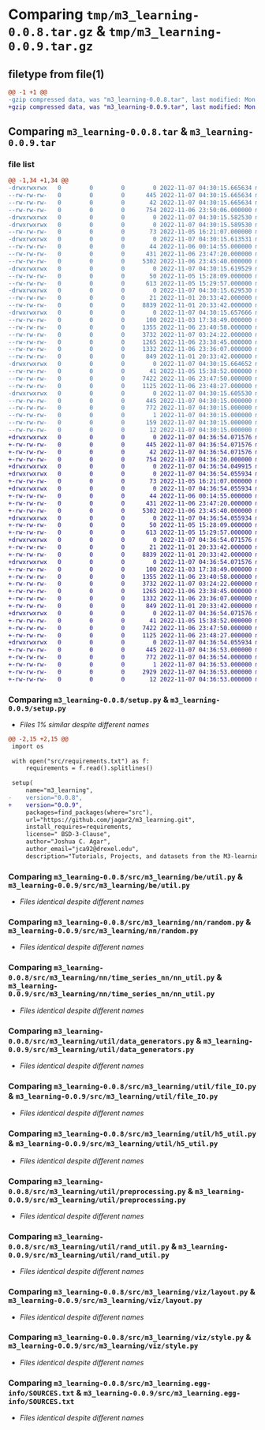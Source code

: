 # Comparing `tmp/m3_learning-0.0.8.tar.gz` & `tmp/m3_learning-0.0.9.tar.gz`

## filetype from file(1)

```diff
@@ -1 +1 @@
-gzip compressed data, was "m3_learning-0.0.8.tar", last modified: Mon Nov  7 04:30:15 2022, max compression
+gzip compressed data, was "m3_learning-0.0.9.tar", last modified: Mon Nov  7 04:36:54 2022, max compression
```

## Comparing `m3_learning-0.0.8.tar` & `m3_learning-0.0.9.tar`

### file list

```diff
@@ -1,34 +1,34 @@
-drwxrwxrwx   0        0        0        0 2022-11-07 04:30:15.665634 m3_learning-0.0.8/
--rw-rw-rw-   0        0        0      445 2022-11-07 04:30:15.665634 m3_learning-0.0.8/PKG-INFO
--rw-rw-rw-   0        0        0       42 2022-11-07 04:30:15.665634 m3_learning-0.0.8/setup.cfg
--rw-rw-rw-   0        0        0      754 2022-11-06 23:50:06.000000 m3_learning-0.0.8/setup.py
-drwxrwxrwx   0        0        0        0 2022-11-07 04:30:15.582530 m3_learning-0.0.8/src/
-drwxrwxrwx   0        0        0        0 2022-11-07 04:30:15.589530 m3_learning-0.0.8/src/m3_learning/
--rw-rw-rw-   0        0        0       73 2022-11-05 16:21:07.000000 m3_learning-0.0.8/src/m3_learning/__init__.py
-drwxrwxrwx   0        0        0        0 2022-11-07 04:30:15.613531 m3_learning-0.0.8/src/m3_learning/be/
--rw-rw-rw-   0        0        0       44 2022-11-06 00:14:55.000000 m3_learning-0.0.8/src/m3_learning/be/__init__.py
--rw-rw-rw-   0        0        0      431 2022-11-06 23:47:20.000000 m3_learning-0.0.8/src/m3_learning/be/processing.py
--rw-rw-rw-   0        0        0     5302 2022-11-06 23:45:40.000000 m3_learning-0.0.8/src/m3_learning/be/util.py
-drwxrwxrwx   0        0        0        0 2022-11-07 04:30:15.619529 m3_learning-0.0.8/src/m3_learning/nn/
--rw-rw-rw-   0        0        0       50 2022-11-05 15:28:09.000000 m3_learning-0.0.8/src/m3_learning/nn/__init__.py
--rw-rw-rw-   0        0        0      613 2022-11-05 15:29:57.000000 m3_learning-0.0.8/src/m3_learning/nn/random.py
-drwxrwxrwx   0        0        0        0 2022-11-07 04:30:15.629530 m3_learning-0.0.8/src/m3_learning/nn/time_series_nn/
--rw-rw-rw-   0        0        0       21 2022-11-01 20:33:42.000000 m3_learning-0.0.8/src/m3_learning/nn/time_series_nn/__init__.py
--rw-rw-rw-   0        0        0     8839 2022-11-01 20:33:42.000000 m3_learning-0.0.8/src/m3_learning/nn/time_series_nn/nn_util.py
-drwxrwxrwx   0        0        0        0 2022-11-07 04:30:15.657666 m3_learning-0.0.8/src/m3_learning/util/
--rw-rw-rw-   0        0        0      100 2022-11-03 17:38:49.000000 m3_learning-0.0.8/src/m3_learning/util/__init__.py
--rw-rw-rw-   0        0        0     1355 2022-11-06 23:40:58.000000 m3_learning-0.0.8/src/m3_learning/util/data_generators.py
--rw-rw-rw-   0        0        0     3732 2022-11-07 03:24:22.000000 m3_learning-0.0.8/src/m3_learning/util/file_IO.py
--rw-rw-rw-   0        0        0     1265 2022-11-06 23:38:45.000000 m3_learning-0.0.8/src/m3_learning/util/h5_util.py
--rw-rw-rw-   0        0        0     1332 2022-11-06 23:36:07.000000 m3_learning-0.0.8/src/m3_learning/util/preprocessing.py
--rw-rw-rw-   0        0        0      849 2022-11-01 20:33:42.000000 m3_learning-0.0.8/src/m3_learning/util/rand_util.py
-drwxrwxrwx   0        0        0        0 2022-11-07 04:30:15.664652 m3_learning-0.0.8/src/m3_learning/viz/
--rw-rw-rw-   0        0        0       41 2022-11-05 15:38:52.000000 m3_learning-0.0.8/src/m3_learning/viz/__init__.py
--rw-rw-rw-   0        0        0     7422 2022-11-06 23:47:50.000000 m3_learning-0.0.8/src/m3_learning/viz/layout.py
--rw-rw-rw-   0        0        0     1125 2022-11-06 23:48:27.000000 m3_learning-0.0.8/src/m3_learning/viz/style.py
-drwxrwxrwx   0        0        0        0 2022-11-07 04:30:15.605530 m3_learning-0.0.8/src/m3_learning.egg-info/
--rw-rw-rw-   0        0        0      445 2022-11-07 04:30:15.000000 m3_learning-0.0.8/src/m3_learning.egg-info/PKG-INFO
--rw-rw-rw-   0        0        0      772 2022-11-07 04:30:15.000000 m3_learning-0.0.8/src/m3_learning.egg-info/SOURCES.txt
--rw-rw-rw-   0        0        0        1 2022-11-07 04:30:15.000000 m3_learning-0.0.8/src/m3_learning.egg-info/dependency_links.txt
--rw-rw-rw-   0        0        0      159 2022-11-07 04:30:15.000000 m3_learning-0.0.8/src/m3_learning.egg-info/requires.txt
--rw-rw-rw-   0        0        0       12 2022-11-07 04:30:15.000000 m3_learning-0.0.8/src/m3_learning.egg-info/top_level.txt
+drwxrwxrwx   0        0        0        0 2022-11-07 04:36:54.071576 m3_learning-0.0.9/
+-rw-rw-rw-   0        0        0      445 2022-11-07 04:36:54.071576 m3_learning-0.0.9/PKG-INFO
+-rw-rw-rw-   0        0        0       42 2022-11-07 04:36:54.071576 m3_learning-0.0.9/setup.cfg
+-rw-rw-rw-   0        0        0      754 2022-11-07 04:36:20.000000 m3_learning-0.0.9/setup.py
+drwxrwxrwx   0        0        0        0 2022-11-07 04:36:54.049915 m3_learning-0.0.9/src/
+drwxrwxrwx   0        0        0        0 2022-11-07 04:36:54.055934 m3_learning-0.0.9/src/m3_learning/
+-rw-rw-rw-   0        0        0       73 2022-11-05 16:21:07.000000 m3_learning-0.0.9/src/m3_learning/__init__.py
+drwxrwxrwx   0        0        0        0 2022-11-07 04:36:54.055934 m3_learning-0.0.9/src/m3_learning/be/
+-rw-rw-rw-   0        0        0       44 2022-11-06 00:14:55.000000 m3_learning-0.0.9/src/m3_learning/be/__init__.py
+-rw-rw-rw-   0        0        0      431 2022-11-06 23:47:20.000000 m3_learning-0.0.9/src/m3_learning/be/processing.py
+-rw-rw-rw-   0        0        0     5302 2022-11-06 23:45:40.000000 m3_learning-0.0.9/src/m3_learning/be/util.py
+drwxrwxrwx   0        0        0        0 2022-11-07 04:36:54.055934 m3_learning-0.0.9/src/m3_learning/nn/
+-rw-rw-rw-   0        0        0       50 2022-11-05 15:28:09.000000 m3_learning-0.0.9/src/m3_learning/nn/__init__.py
+-rw-rw-rw-   0        0        0      613 2022-11-05 15:29:57.000000 m3_learning-0.0.9/src/m3_learning/nn/random.py
+drwxrwxrwx   0        0        0        0 2022-11-07 04:36:54.071576 m3_learning-0.0.9/src/m3_learning/nn/time_series_nn/
+-rw-rw-rw-   0        0        0       21 2022-11-01 20:33:42.000000 m3_learning-0.0.9/src/m3_learning/nn/time_series_nn/__init__.py
+-rw-rw-rw-   0        0        0     8839 2022-11-01 20:33:42.000000 m3_learning-0.0.9/src/m3_learning/nn/time_series_nn/nn_util.py
+drwxrwxrwx   0        0        0        0 2022-11-07 04:36:54.071576 m3_learning-0.0.9/src/m3_learning/util/
+-rw-rw-rw-   0        0        0      100 2022-11-03 17:38:49.000000 m3_learning-0.0.9/src/m3_learning/util/__init__.py
+-rw-rw-rw-   0        0        0     1355 2022-11-06 23:40:58.000000 m3_learning-0.0.9/src/m3_learning/util/data_generators.py
+-rw-rw-rw-   0        0        0     3732 2022-11-07 03:24:22.000000 m3_learning-0.0.9/src/m3_learning/util/file_IO.py
+-rw-rw-rw-   0        0        0     1265 2022-11-06 23:38:45.000000 m3_learning-0.0.9/src/m3_learning/util/h5_util.py
+-rw-rw-rw-   0        0        0     1332 2022-11-06 23:36:07.000000 m3_learning-0.0.9/src/m3_learning/util/preprocessing.py
+-rw-rw-rw-   0        0        0      849 2022-11-01 20:33:42.000000 m3_learning-0.0.9/src/m3_learning/util/rand_util.py
+drwxrwxrwx   0        0        0        0 2022-11-07 04:36:54.071576 m3_learning-0.0.9/src/m3_learning/viz/
+-rw-rw-rw-   0        0        0       41 2022-11-05 15:38:52.000000 m3_learning-0.0.9/src/m3_learning/viz/__init__.py
+-rw-rw-rw-   0        0        0     7422 2022-11-06 23:47:50.000000 m3_learning-0.0.9/src/m3_learning/viz/layout.py
+-rw-rw-rw-   0        0        0     1125 2022-11-06 23:48:27.000000 m3_learning-0.0.9/src/m3_learning/viz/style.py
+drwxrwxrwx   0        0        0        0 2022-11-07 04:36:54.055934 m3_learning-0.0.9/src/m3_learning.egg-info/
+-rw-rw-rw-   0        0        0      445 2022-11-07 04:36:53.000000 m3_learning-0.0.9/src/m3_learning.egg-info/PKG-INFO
+-rw-rw-rw-   0        0        0      772 2022-11-07 04:36:54.000000 m3_learning-0.0.9/src/m3_learning.egg-info/SOURCES.txt
+-rw-rw-rw-   0        0        0        1 2022-11-07 04:36:53.000000 m3_learning-0.0.9/src/m3_learning.egg-info/dependency_links.txt
+-rw-rw-rw-   0        0        0     2929 2022-11-07 04:36:53.000000 m3_learning-0.0.9/src/m3_learning.egg-info/requires.txt
+-rw-rw-rw-   0        0        0       12 2022-11-07 04:36:53.000000 m3_learning-0.0.9/src/m3_learning.egg-info/top_level.txt
```

### Comparing `m3_learning-0.0.8/setup.py` & `m3_learning-0.0.9/setup.py`

 * *Files 1% similar despite different names*

```diff
@@ -2,15 +2,15 @@
 import os
 
 with open("src/requirements.txt") as f:
     requirements = f.read().splitlines()
 
 setup(
     name="m3_learning",
-    version="0.0.8",
+    version="0.0.9",
     packages=find_packages(where="src"),
     url="https://github.com/jagar2/m3_learning.git",
     install_requires=requirements,
     license=" BSD-3-Clause",
     author="Joshua C. Agar",
     author_email="jca92@drexel.edu",
     description="Tutorials, Projects, and datasets from the M3-learning research group",
```

### Comparing `m3_learning-0.0.8/src/m3_learning/be/util.py` & `m3_learning-0.0.9/src/m3_learning/be/util.py`

 * *Files identical despite different names*

### Comparing `m3_learning-0.0.8/src/m3_learning/nn/random.py` & `m3_learning-0.0.9/src/m3_learning/nn/random.py`

 * *Files identical despite different names*

### Comparing `m3_learning-0.0.8/src/m3_learning/nn/time_series_nn/nn_util.py` & `m3_learning-0.0.9/src/m3_learning/nn/time_series_nn/nn_util.py`

 * *Files identical despite different names*

### Comparing `m3_learning-0.0.8/src/m3_learning/util/data_generators.py` & `m3_learning-0.0.9/src/m3_learning/util/data_generators.py`

 * *Files identical despite different names*

### Comparing `m3_learning-0.0.8/src/m3_learning/util/file_IO.py` & `m3_learning-0.0.9/src/m3_learning/util/file_IO.py`

 * *Files identical despite different names*

### Comparing `m3_learning-0.0.8/src/m3_learning/util/h5_util.py` & `m3_learning-0.0.9/src/m3_learning/util/h5_util.py`

 * *Files identical despite different names*

### Comparing `m3_learning-0.0.8/src/m3_learning/util/preprocessing.py` & `m3_learning-0.0.9/src/m3_learning/util/preprocessing.py`

 * *Files identical despite different names*

### Comparing `m3_learning-0.0.8/src/m3_learning/util/rand_util.py` & `m3_learning-0.0.9/src/m3_learning/util/rand_util.py`

 * *Files identical despite different names*

### Comparing `m3_learning-0.0.8/src/m3_learning/viz/layout.py` & `m3_learning-0.0.9/src/m3_learning/viz/layout.py`

 * *Files identical despite different names*

### Comparing `m3_learning-0.0.8/src/m3_learning/viz/style.py` & `m3_learning-0.0.9/src/m3_learning/viz/style.py`

 * *Files identical despite different names*

### Comparing `m3_learning-0.0.8/src/m3_learning.egg-info/SOURCES.txt` & `m3_learning-0.0.9/src/m3_learning.egg-info/SOURCES.txt`

 * *Files identical despite different names*

